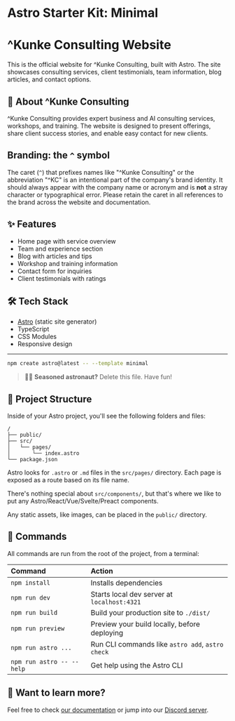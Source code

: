# Astro Starter Kit: Minimal
# ^Kunke Consulting Website

This is the official website for ^Kunke Consulting, built with Astro. The site showcases consulting services, client testimonials, team information, blog articles, and contact options.

## 🌱 About ^Kunke Consulting

^Kunke Consulting provides expert business and AI consulting services, workshops, and training. The website is designed to present offerings, share client success stories, and enable easy contact for new clients.

## Branding: the `^` symbol

The caret (`^`) that prefixes names like "^Kunke Consulting" or the abbreviation "^KC" is an intentional part of the company's brand identity. It should always appear with the company name or acronym and is **not** a stray character or typographical error. Please retain the caret in all references to the brand across the website and documentation.

## ✨ Features

- Home page with service overview
- Team and experience section
- Blog with articles and tips
- Workshop and training information
- Contact form for inquiries
- Client testimonials with ratings

## 🛠️ Tech Stack

- [Astro](https://astro.build/) (static site generator)
- TypeScript
- CSS Modules
- Responsive design

---
```sh
npm create astro@latest -- --template minimal
```

> 🧑‍🚀 **Seasoned astronaut?** Delete this file. Have fun!

## 🚀 Project Structure

Inside of your Astro project, you'll see the following folders and files:

```text
/
├── public/
├── src/
│   └── pages/
│       └── index.astro
└── package.json
```

Astro looks for `.astro` or `.md` files in the `src/pages/` directory. Each page is exposed as a route based on its file name.

There's nothing special about `src/components/`, but that's where we like to put any Astro/React/Vue/Svelte/Preact components.

Any static assets, like images, can be placed in the `public/` directory.

## 🧞 Commands

All commands are run from the root of the project, from a terminal:

| Command                   | Action                                           |
| :------------------------ | :----------------------------------------------- |
| `npm install`             | Installs dependencies                            |
| `npm run dev`             | Starts local dev server at `localhost:4321`      |
| `npm run build`           | Build your production site to `./dist/`          |
| `npm run preview`         | Preview your build locally, before deploying     |
| `npm run astro ...`       | Run CLI commands like `astro add`, `astro check` |
| `npm run astro -- --help` | Get help using the Astro CLI                     |

## 👀 Want to learn more?

Feel free to check [our documentation](https://docs.astro.build) or jump into our [Discord server](https://astro.build/chat).
